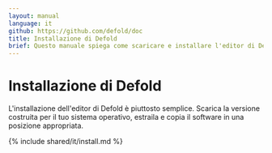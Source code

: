 ```yaml
---
layout: manual
language: it
github: https://github.com/defold/doc
title: Installazione di Defold
brief: Questo manuale spiega come scaricare e installare l'editor di Defold per il tuo sistema operativo.
---
```


# Installazione di Defold

L'installazione dell'editor di Defold è piuttosto semplice. Scarica la versione costruita per il tuo sistema operativo, estraila e copia il software in una posizione appropriata.

{% include shared/it/install.md %}
